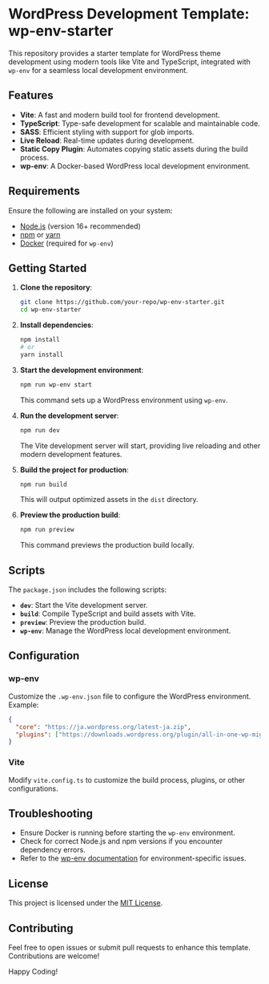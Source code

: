 # WordPress Development Template: wp-env-starter

This repository provides a starter template for WordPress theme development using modern tools like Vite and TypeScript, integrated with `wp-env` for a seamless local development environment.

## Features

- **Vite**: A fast and modern build tool for frontend development.
- **TypeScript**: Type-safe development for scalable and maintainable code.
- **SASS**: Efficient styling with support for glob imports.
- **Live Reload**: Real-time updates during development.
- **Static Copy Plugin**: Automates copying static assets during the build process.
- **wp-env**: A Docker-based WordPress local development environment.

## Requirements

Ensure the following are installed on your system:

- [Node.js](https://nodejs.org/) (version 16+ recommended)
- [npm](https://www.npmjs.com/) or [yarn](https://yarnpkg.com/)
- [Docker](https://www.docker.com/) (required for `wp-env`)

## Getting Started

1. **Clone the repository**:

   ```bash
   git clone https://github.com/your-repo/wp-env-starter.git
   cd wp-env-starter
   ```

2. **Install dependencies**:

   ```bash
   npm install
   # or
   yarn install
   ```

3. **Start the development environment**:

   ```bash
   npm run wp-env start
   ```

   This command sets up a WordPress environment using `wp-env`.

4. **Run the development server**:

   ```bash
   npm run dev
   ```

   The Vite development server will start, providing live reloading and other modern development features.

5. **Build the project for production**:

   ```bash
   npm run build
   ```

   This will output optimized assets in the `dist` directory.

6. **Preview the production build**:

   ```bash
   npm run preview
   ```

   This command previews the production build locally.

## Scripts

The `package.json` includes the following scripts:

- **`dev`**: Start the Vite development server.
- **`build`**: Compile TypeScript and build assets with Vite.
- **`preview`**: Preview the production build.
- **`wp-env`**: Manage the WordPress local development environment.

## Configuration

### wp-env

Customize the `.wp-env.json` file to configure the WordPress environment. Example:

```json
{
  "core": "https://ja.wordpress.org/latest-ja.zip",
  "plugins": ["https://downloads.wordpress.org/plugin/all-in-one-wp-migration.7.84.zip"]
}
```

### Vite

Modify `vite.config.ts` to customize the build process, plugins, or other configurations.

## Troubleshooting

- Ensure Docker is running before starting the `wp-env` environment.
- Check for correct Node.js and npm versions if you encounter dependency errors.
- Refer to the [wp-env documentation](https://developer.wordpress.org/block-editor/reference-guides/packages/packages-env/) for environment-specific issues.

## License

This project is licensed under the [MIT License](./LICENSE).

## Contributing

Feel free to open issues or submit pull requests to enhance this template. Contributions are welcome!

Happy Coding!

